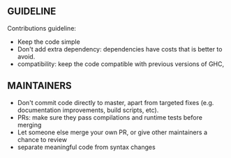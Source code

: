 
GUIDELINE
---------

Contributions guideline:

* Keep the code simple
* Don't add extra dependency: dependencies have costs that is better to avoid. 
* compatibility:
  keep the code compatible with previous versions of GHC, 

MAINTAINERS
-----------

* Don't commit code directly to master, apart from targeted fixes (e.g. documentation improvements, build scripts, etc).
* PRs: make sure they pass compilations and runtime tests before merging
* Let someone else merge your own PR, or give other maintainers a chance to review
* separate meaningful code from syntax changes
